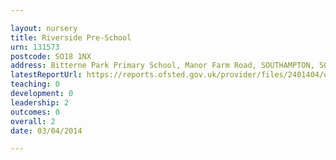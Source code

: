 ```yaml
---

layout: nursery
title: Riverside Pre-School
urn: 131573
postcode: SO18 1NX
address: Bitterne Park Primary School, Manor Farm Road, SOUTHAMPTON, SO18 1NX
latestReportUrl: https://reports.ofsted.gov.uk/provider/files/2401404/urn/131573.pdf
teaching: 0
development: 0
leadership: 2
outcomes: 0
overall: 2
date: 03/04/2014

---
```

